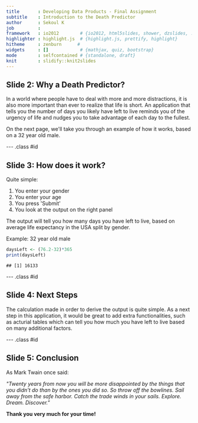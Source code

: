 ```yaml
---
title       : Developing Data Products - Final Assignment
subtitle    : Introduction to the Death Predictor
author      : Sekoul K
job         : 
framework   : io2012        # {io2012, html5slides, shower, dzslides, ...}
highlighter : highlight.js  # {highlight.js, prettify, highlight}
hitheme     : zenburn      # 
widgets     : []            # {mathjax, quiz, bootstrap}
mode        : selfcontained # {standalone, draft}
knit        : slidify::knit2slides
---
```


## Slide 2: Why a Death Predictor?

In a world where people have to deal with more and more distractions, it is also more important than ever to realize that life is short. An application that tells you the number of days you likely have left to live reminds you of the urgency of life and nudges you to take advantage of each day to the fullest.

On the next page, we'll take you through an example of how it works, based on a 32 year old male.

--- .class #id 

## Slide 3: How does it work?

Quite simple:


1. You enter your gender
2. You enter your age
3. You press 'Submit'
4. You look at the output on the right panel


The output will tell you how many days you have left to live, based on average life expectancy in the USA split by gender.

Example: 32 year old male


```r
daysLeft <- (76.2-32)*365
print(daysLeft)
```

```
## [1] 16133
```


--- .class #id 

## Slide 4: Next Steps

The calculation made in order to derive the output is quite simple. As a next step in this application, it would be great to add extra functionalities, such as acturial tables which can tell you how much you have left to live based on many additional factors.

--- .class #id 

## Slide 5: Conclusion

As Mark Twain once said:

<i>"Twenty years from now you will be more disappointed by the things that you didn't do than by the ones you did so. So throw off the bowlines. Sail away from the safe harbor. Catch the trade winds in your sails. Explore. Dream. Discover."</i>


<b>Thank you very much for your time!</b>


